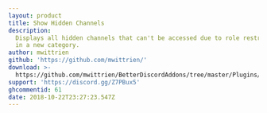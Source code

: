 ```yaml
---
layout: product
title: Show Hidden Channels
description:
  Displays all hidden channels that can't be accessed due to role restrictions
  in a new category.
author: mwittrien
github: 'https://github.com/mwittrien/'
download: >-
  https://github.com/mwittrien/BetterDiscordAddons/tree/master/Plugins/ShowHiddenChannels
support: 'https://discord.gg/Z7PBux5'
ghcommentid: 61
date: 2018-10-22T23:27:23.547Z
---
```


